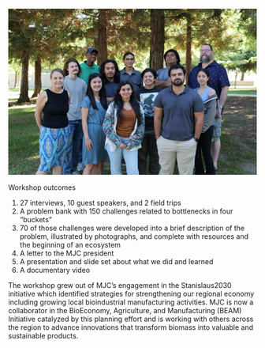 ![group photo in front of tree](group1.jpeg)

Workshop outcomes
1. 27 interviews, 10 guest speakers, and 2 field trips
1. A problem bank with 150 challenges related to bottlenecks in four “buckets” 
1. 70 of those challenges were developed into a brief description of the problem, illustrated by
photographs, and complete with resources and the beginning of an ecosystem
1. A letter to the MJC president
1. A presentation and slide set about what we did and learned
1. A documentary video

The workshop grew out of MJC’s engagement in the Stanislaus2030 initiative which identified strategies for strengthening our regional economy including growing local bioindustrial manufacturing activities. MJC is now a collaborator in the BioEconomy, Agriculture, and Manufacturing (BEAM) Initiative catalyzed by this planning effort and is working with others across the region to advance innovations that transform biomass into valuable and sustainable products.
